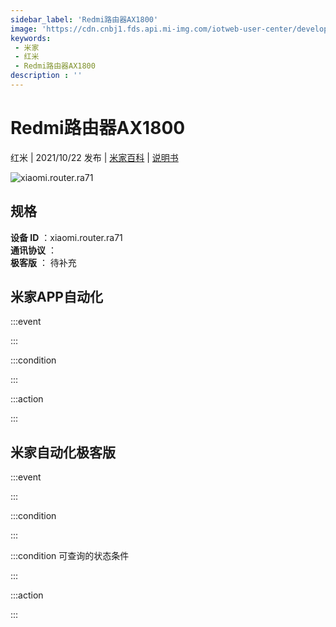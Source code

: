 ```yaml
---
sidebar_label: 'Redmi路由器AX1800'
image: 'https://cdn.cnbj1.fds.api.mi-img.com/iotweb-user-center/developer_1679048938440vlCvrzIx.png?GalaxyAccessKeyId=AKVGLQWBOVIRQ3XLEW&Expires=9223372036854775807&Signature=S9vnpjLccR+pEmvYp0nU1fJ9OVQ='
keywords: 
 - 米家
 - 红米
 - Redmi路由器AX1800
description : ''
---
```

# Redmi路由器AX1800

红米 | 2021/10/22 发布 | [米家百科](https://home.mi.com/webapp/content/baike/product/index.html?model=xiaomi.router.ra71) | [说明书](https://home.mi.com/views/introduction.html?model=xiaomi.router.ra71&region=cn)

![xiaomi.router.ra71](https://cdn.cnbj1.fds.api.mi-img.com/iotweb-user-center/developer_1679048938440vlCvrzIx.png?GalaxyAccessKeyId=AKVGLQWBOVIRQ3XLEW&Expires=9223372036854775807&Signature=S9vnpjLccR+pEmvYp0nU1fJ9OVQ=)

## 规格  
> 
**设备 ID** ：xiaomi.router.ra71  
**通讯协议** ：  
**极客版**  ： 待补充 


## 米家APP自动化  

:::event  

:::

:::condition  

:::

:::action   

:::

## 米家自动化极客版  

:::event  

:::

:::condition  

:::

:::condition 可查询的状态条件  

:::

:::action  

:::

        
